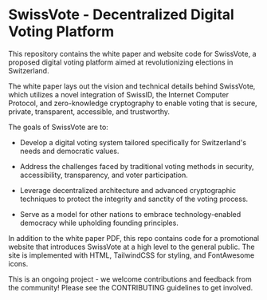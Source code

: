 # SwissVote - Decentralized Digital Voting Platform

This repository contains the white paper and website code for SwissVote, a proposed digital voting platform aimed at revolutionizing elections in Switzerland. 

The white paper lays out the vision and technical details behind SwissVote, which utilizes a novel integration of SwissID, the Internet Computer Protocol, and zero-knowledge cryptography to enable voting that is secure, private, transparent, accessible, and trustworthy.

The goals of SwissVote are to:

- Develop a digital voting system tailored specifically for Switzerland's needs and democratic values.

- Address the challenges faced by traditional voting methods in security, accessibility, transparency, and voter participation.

- Leverage decentralized architecture and advanced cryptographic techniques to protect the integrity and sanctity of the voting process. 

- Serve as a model for other nations to embrace technology-enabled democracy while upholding founding principles.

In addition to the white paper PDF, this repo contains code for a promotional website that introduces SwissVote at a high level to the general public. The site is implemented with HTML, TailwindCSS for styling, and FontAwesome icons.

This is an ongoing project - we welcome contributions and feedback from the community! Please see the CONTRIBUTING guidelines to get involved.
